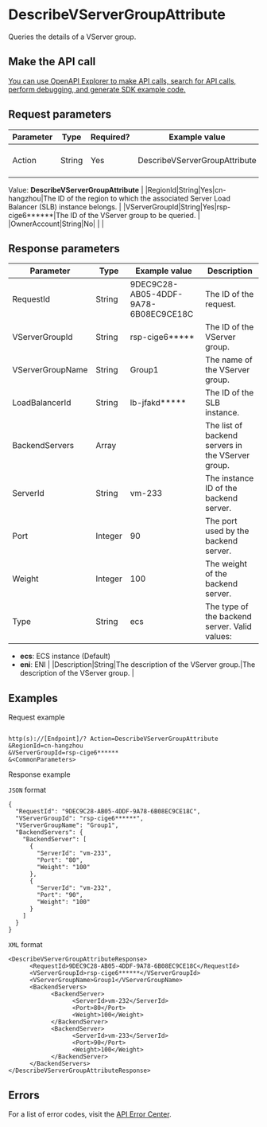 # DescribeVServerGroupAttribute

Queries the details of a VServer group.

## Make the API call

[You can use OpenAPI Explorer to make API calls, search for API calls, perform debugging, and generate SDK example code.](https://api.aliyun.com/#product=Slb&api=DescribeVServerGroupAttribute&type=RPC&version=2014-05-15)

## Request parameters

|Parameter|Type|Required?|Example value|Description|
|---------|----|---------|-------------|-----------|
|Action|String|Yes|DescribeVServerGroupAttribute|The name of this action.

 Value: **DescribeVServerGroupAttribute** |
|RegionId|String|Yes|cn-hangzhou|The ID of the region to which the associated Server Load Balancer \(SLB\) instance belongs. |
|VServerGroupId|String|Yes|rsp-cige6\*\*\*\*\*\*|The ID of the VServer group to be queried. |
|OwnerAccount|String|No| | |

## Response parameters

|Parameter|Type|Example value|Description|
|---------|----|-------------|-----------|
|RequestId|String|9DEC9C28-AB05-4DDF-9A78-6B08EC9CE18C|The ID of the request. |
|VServerGroupId|String|rsp-cige6\*\*\*\*\*|The ID of the VServer group. |
|VServerGroupName|String|Group1|The name of the VServer group. |
|LoadBalancerId|String|lb-jfakd\*\*\*\*\*|The ID of the SLB instance. |
|BackendServers|Array| |The list of backend servers in the VServer group. |
|ServerId|String|vm-233|The instance ID of the backend server. |
|Port|Integer|90|The port used by the backend server. |
|Weight|Integer|100|The weight of the backend server. |
|Type|String|ecs|The type of the backend server. Valid values:

 -   **ecs**: ECS instance \(Default\)
-   **eni**: ENI |
|Description|String|The description of the VServer group.|The description of the VServer group. |

## Examples

Request example

```

http(s)://[Endpoint]/? Action=DescribeVServerGroupAttribute
&RegionId=cn-hangzhou
&VServerGroupId=rsp-cige6******
&<CommonParameters>

```

Response example

`JSON` format

```
{
  "RequestId": "9DEC9C28-AB05-4DDF-9A78-6B08EC9CE18C",
  "VServerGroupId": "rsp-cige6******",
  "VServerGroupName": "Group1",
  "BackendServers": {
    "BackendServer": [
      {
        "ServerId": "vm-233",
        "Port": "80",
        "Weight": "100"
      },
      {
        "ServerId": "vm-232",
        "Port": "90",
        "Weight": "100"
      }
    ]
  }
}
```

`XML` format

```
<DescribeVServerGroupAttributeResponse>
	  <RequestId>9DEC9C28-AB05-4DDF-9A78-6B08EC9CE18C</RequestId>
	  <VServerGroupId>rsp-cige6******</VServerGroupId>
	  <VServerGroupName>Group1</VServerGroupName>
	  <BackendServers>
		    <BackendServer>
			      <ServerId>vm-232</ServerId>
			      <Port>80</Port>
			      <Weight>100</Weight>
		    </BackendServer>
		    <BackendServer>
			      <ServerId>vm-233</ServerId>
			      <Port>90</Port>
			      <Weight>100</Weight>
		    </BackendServer>
	  </BackendServers>
</DescribeVServerGroupAttributeResponse>
```

## Errors

For a list of error codes, visit the [API Error Center](https://error-center.alibabacloud.com/status/product/Slb).

